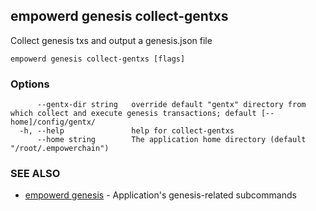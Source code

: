 ## empowerd genesis collect-gentxs

Collect genesis txs and output a genesis.json file

```
empowerd genesis collect-gentxs [flags]
```

### Options

```
      --gentx-dir string   override default "gentx" directory from which collect and execute genesis transactions; default [--home]/config/gentx/
  -h, --help               help for collect-gentxs
      --home string        The application home directory (default "/root/.empowerchain")
```

### SEE ALSO

* [empowerd genesis](empowerd_genesis.md)	 - Application's genesis-related subcommands

